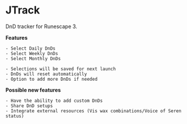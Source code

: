 # JTrack
DnD tracker for Runescape 3.
  
**Features**  
```
- Select Daily DnDs
- Select Weekly DnDs
- Select Monthly DnDs

- Selections will be saved for next launch
- DnDs will reset automatically
- Option to add more DnDs if needed
```

**Possible new features**
```
- Have the ability to add custom DnDs
- Share DnD setups
- Integrate external resources (Vis wax combinations/Voice of Seren status)
```

